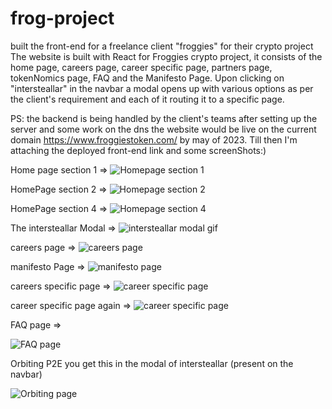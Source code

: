 # frog-project
built the front-end for a freelance client "froggies" for their crypto project 
The website is built with React for Froggies crypto project, it consists of the home page, careers page, career specific page, partners page, tokenNomics page, FAQ and the Manifesto Page.
Upon clicking on "intersteallar" in the navbar a modal opens up with various options as per the client's requirement and each of it routing it to a specific page.

PS: the backend is being handled by the client's teams after setting up the server and some work on the dns the website would be live on the current domain https://www.froggiestoken.com/  by may of 2023.
Till then I'm attaching the deployed front-end link and some screenShots:) 

Home page section 1 =>
![Homepage section 1](https://res.cloudinary.com/dqouqf5rl/image/upload/v1674814068/frogHome1_uoeue1.jpg)



HomePage section 2 => 
![Homepage section 2](https://res.cloudinary.com/dqouqf5rl/image/upload/v1674815068/homesec2_wwb3yr.jpg)



HomePage section 4 => 
![Homepage section 4](https://res.cloudinary.com/dqouqf5rl/image/upload/v1674815067/home4_v68um1.jpg)



The intersteallar Modal => 
![intersteallar modal gif](https://res.cloudinary.com/dqouqf5rl/image/upload/v1674816856/YouCut_20230127_162017266_obbm9i.gif)


careers page =>
![careers page](https://res.cloudinary.com/dqouqf5rl/image/upload/v1674815066/careers_uju68u.jpg)



manifesto Page => 
![manifesto page](https://res.cloudinary.com/dqouqf5rl/image/upload/v1674815063/manifesto_tops8z.jpg)




careers specific page =>
![career specific page](https://res.cloudinary.com/dqouqf5rl/image/upload/v1674815137/carerspec1_bovxkn.jpg)



career specific page again =>
![career specific page](https://res.cloudinary.com/dqouqf5rl/image/upload/v1674815138/carerspec2_lyiqsj.jpg)


FAQ page => 

![FAQ page](https://res.cloudinary.com/dqouqf5rl/image/upload/v1674815136/faq_zhfngj.jpg)



Orbiting P2E you get this in the modal of intersteallar (present on the navbar)

![Orbiting page](https://res.cloudinary.com/dqouqf5rl/image/upload/v1674815068/p2e_faapql.jpg)








